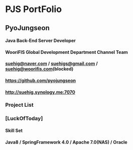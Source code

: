 # PJS PortFolio
## PyoJungseon

#### Java Back-End Server Developer

#### WooriFIS Global Development Department Channel Team

#### suehig@naver.com / suehigs@gmail.com / suehig@woorifis.com(blocked)

#### https://github.com/pyojungseon

#### http://suehig.synology.me:7070

### Project List 

### [LuckOfToday]

#### Skill Set 

#### Java8 / SpringFramework 4.0 / Apache 7.0(NAS) / Oracle
